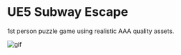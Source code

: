 # UE5 Subway Escape

1st person puzzle game using realistic AAA quality assets.

![gif](subway.gif)
